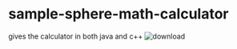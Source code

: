 # sample-sphere-math-calculator
gives the calculator in both java and c++
![download](https://user-images.githubusercontent.com/70542185/200227767-33493dbd-8d73-4b72-9deb-d372c1edce27.jpg)
